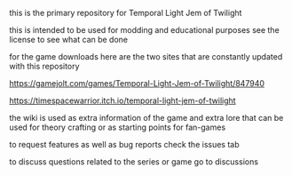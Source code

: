 this is the primary repository for Temporal Light Jem of Twilight

this is intended to be used for modding and educational purposes see the license to see what can be done

for the game downloads here are the two sites that are constantly updated with this repository

https://gamejolt.com/games/Temporal-Light-Jem-of-Twilight/847940

https://timespacewarrior.itch.io/temporal-light-jem-of-twilight

the wiki is used as extra information of the game and extra lore that can be used for theory crafting or as starting points for fan-games

to request features as well as bug reports check the issues tab

to discuss questions related to the series or game go to discussions
